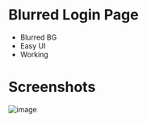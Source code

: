 # Blurred Login Page
- Blurred BG
- Easy UI
- Working

# Screenshots
![image](https://DevilWasHere.github.io/src/screenshots/IMG_0944.jpeg)
